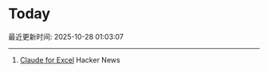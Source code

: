 # Today

最近更新时间: 2025-10-28 01:03:07

--- 
1. [Claude for Excel](https://www.claude.com/claude-for-excel) Hacker News
